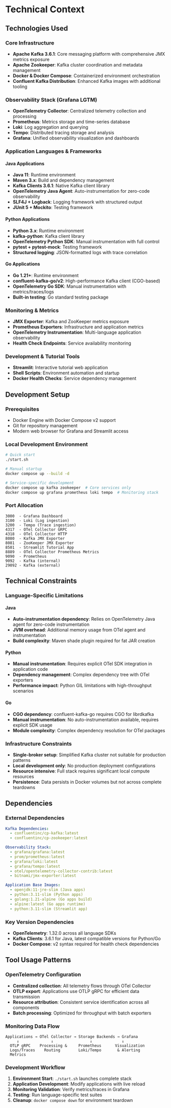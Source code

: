 # Technical Context

## Technologies Used

### Core Infrastructure
- **Apache Kafka 3.6.1**: Core messaging platform with comprehensive JMX metrics exposure
- **Apache Zookeeper**: Kafka cluster coordination and metadata management
- **Docker & Docker Compose**: Containerized environment orchestration
- **Confluent Kafka Distribution**: Enhanced Kafka images with additional tooling

### Observability Stack (Grafana LGTM)
- **OpenTelemetry Collector**: Centralized telemetry collection and processing
- **Prometheus**: Metrics storage and time-series database
- **Loki**: Log aggregation and querying
- **Tempo**: Distributed tracing storage and analysis
- **Grafana**: Unified observability visualization and dashboards

### Application Languages & Frameworks

#### Java Applications
- **Java 11**: Runtime environment
- **Maven 3.x**: Build and dependency management
- **Kafka Clients 3.6.1**: Native Kafka client library
- **OpenTelemetry Java Agent**: Auto-instrumentation for zero-code observability
- **SLF4J + Logback**: Logging framework with structured output
- **JUnit 5 + Mockito**: Testing framework

#### Python Applications
- **Python 3.x**: Runtime environment
- **kafka-python**: Kafka client library
- **OpenTelemetry Python SDK**: Manual instrumentation with full control
- **pytest + pytest-mock**: Testing framework
- **Structured logging**: JSON-formatted logs with trace correlation

#### Go Applications
- **Go 1.21+**: Runtime environment
- **confluent-kafka-go/v2**: High-performance Kafka client (CGO-based)
- **OpenTelemetry Go SDK**: Manual instrumentation with metrics/traces/logs
- **Built-in testing**: Go standard testing package

### Monitoring & Metrics
- **JMX Exporter**: Kafka and ZooKeeper metrics exposure
- **Prometheus Exporters**: Infrastructure and application metrics
- **OpenTelemetry Instrumentation**: Multi-language application observability
- **Health Check Endpoints**: Service availability monitoring

### Development & Tutorial Tools
- **Streamlit**: Interactive tutorial web application
- **Shell Scripts**: Environment automation and startup
- **Docker Health Checks**: Service dependency management

## Development Setup

### Prerequisites
- Docker Engine with Docker Compose v2 support
- Git for repository management
- Modern web browser for Grafana and Streamlit access

### Local Development Environment
```bash
# Quick start
./start.sh

# Manual startup
docker compose up --build -d

# Service-specific development
docker compose up kafka zookeeper  # Core services only
docker compose up grafana prometheus loki tempo  # Monitoring stack
```

### Port Allocation
```
3000  - Grafana Dashboard
3100  - Loki (Log ingestion)
3200  - Tempo (Trace ingestion)
4317  - OTel Collector GRPC
4318  - OTel Collector HTTP
8080  - Kafka JMX Exporter
8081  - ZooKeeper JMX Exporter
8501  - Streamlit Tutorial App
8889  - OTel Collector Prometheus Metrics
9090  - Prometheus
9092  - Kafka (internal)
29092 - Kafka (external)
```

## Technical Constraints

### Language-Specific Limitations

#### Java
- **Auto-instrumentation dependency**: Relies on OpenTelemetry Java agent for zero-code instrumentation
- **JVM overhead**: Additional memory usage from OTel agent and instrumentation
- **Build complexity**: Maven shade plugin required for fat JAR creation

#### Python
- **Manual instrumentation**: Requires explicit OTel SDK integration in application code
- **Dependency management**: Complex dependency tree with OTel exporters
- **Performance impact**: Python GIL limitations with high-throughput scenarios

#### Go
- **CGO dependency**: confluent-kafka-go requires CGO for librdkafka
- **Manual instrumentation**: No auto-instrumentation available, requires explicit SDK usage
- **Module complexity**: Complex dependency resolution for OTel packages

### Infrastructure Constraints
- **Single-broker setup**: Simplified Kafka cluster not suitable for production patterns
- **Local development only**: No production deployment configurations
- **Resource intensive**: Full stack requires significant local compute resources
- **Persistence**: Data persists in Docker volumes but not across complete teardowns

## Dependencies

### External Dependencies
```yaml
Kafka Dependencies:
  - confluentinc/cp-kafka:latest
  - confluentinc/cp-zookeeper:latest

Observability Stack:
  - grafana/grafana:latest
  - prom/prometheus:latest
  - grafana/loki:latest
  - grafana/tempo:latest
  - otel/opentelemetry-collector-contrib:latest
  - bitnami/jmx-exporter:latest

Application Base Images:
  - openjdk:11-jre-slim (Java apps)
  - python:3.11-slim (Python apps)
  - golang:1.21-alpine (Go apps build)
  - alpine:latest (Go apps runtime)
  - python:3.11-slim (Streamlit app)
```

### Key Version Dependencies
- **OpenTelemetry**: 1.32.0 across all language SDKs
- **Kafka Clients**: 3.6.1 for Java, latest compatible versions for Python/Go
- **Docker Compose**: v2 syntax required for health check dependencies

## Tool Usage Patterns

### OpenTelemetry Configuration
- **Centralized collection**: All telemetry flows through OTel Collector
- **OTLP export**: Applications use OTLP gRPC for efficient data transmission
- **Resource attribution**: Consistent service identification across all components
- **Batch processing**: Optimized for throughput with batch exporters

### Monitoring Data Flow
```
Applications → OTel Collector → Storage Backends → Grafana
     ↓              ↓                ↓             ↓
  OTLP gRPC    Processing &     Prometheus      Visualization
  Logs/Traces    Routing        Loki/Tempo       & Alerting
  Metrics
```

### Development Workflow
1. **Environment Start**: `./start.sh` launches complete stack
2. **Application Development**: Modify applications with live reload
3. **Monitoring Validation**: Verify metrics/traces in Grafana
4. **Testing**: Run language-specific test suites
5. **Cleanup**: `docker compose down` for environment teardown 
